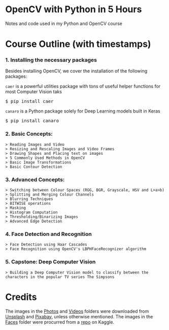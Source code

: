 # OpenCV with Python in 5 Hours
Notes and code used in my Python and OpenCV course

# Course Outline (with timestamps)
### 1. Installing the necessary packages
Besides installing OpenCV, we cover the installation of the following packages:

`caer` is a powerful utilities package with tons of useful helper functions for most Computer Vision taks
<pre>$ pip install caer</pre>

`canaro` is a Python package solely for Deep Learning models built in Keras
<pre>$ pip install canaro</pre>


### 2. Basic Concepts:
    > Reading Images and Video
    > Resizing and Rescaling Images and Video Frames
    > Drawing Shapes and Placing text on images
    > 5 Commonly Used Methods in OpenCV
    > Basic Image Transformations
    > Basic Contour Detection
    
### 3. Advanced Concepts:
    > Switching between Colour Spaces (RGG, BGR, Grayscale, HSV and L>a>b)
    > Splitting and Merging Colour Channels
    > Blurring Techniques
    > BITWISE operations
    > Masking 
    > Histogram Computation
    > Thresholding/Binarizing Images
    > Advanced Edge Detection 
    
### 4. Face Detection and Recognition
    > Face Detection using Haar Cascades
    > Face Recognition using OpenCV's LBPHFaceRecognizer algorithm
    
### 5. Capstone: Deep Computer Vision
    > Building a Deep Computer Vision model to classify between the characters in the popular TV series The Simpsons

# Credits
The images in the [Photos](https://github.com/jasmcaus/opencv-course/tree/master/Media%20Files/Photos) and [Videos](https://github.com/jasmcaus/opencv-course/tree/master/Media%20Files/Videos) folders were downloaded from [Unsplash](http://unsplash.com) and [Pixabay](http://pixabay.com), unless otherwise mentioned.
The images in the [Faces](https://github.com/jasmcaus/opencv-course/tree/master/Media%20Files/Faces) folder were procurred from a [repo](https://www.kaggle.com/dansbecker/5-celebrity-faces-dataset) on Kaggle.
